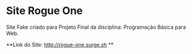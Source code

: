 # Site Rogue One
Site Fake criado para Projeto Final da disciplina: Programação Básica para Web.

**Link do Site: http://rogue-one.surge.sh ** 
